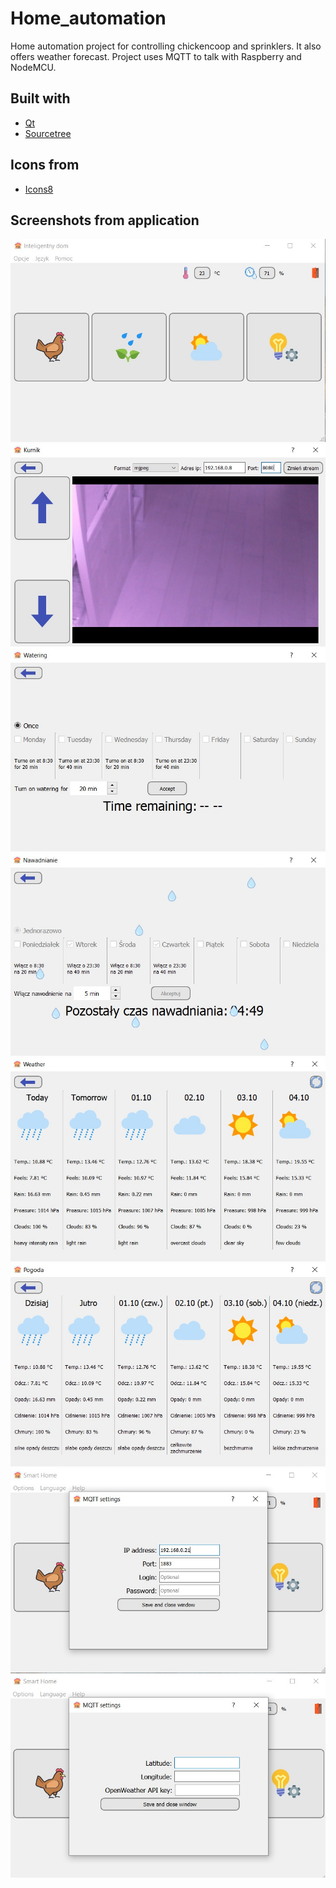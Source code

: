 # Home_automation
Home automation project for controlling chickencoop and sprinklers. It also offers weather forecast. Project uses MQTT to talk with Raspberry and NodeMCU.  
## Built with
- [Qt](https://www.qt.io/)
- [Sourcetree](https://www.sourcetreeapp.com/)
## Icons from  
- [Icons8](https://icons8.com/)
## Screenshots from application 
![](Screenshots/screen01.jpg)  
![](Screenshots/screen02.jpg)
![](Screenshots/screen03_en.jpg)  
![](Screenshots/screen04.jpg)
![](Screenshots/screen05_en.jpg)  
![](Screenshots/screen05.jpg)
![](Screenshots/screen06_en.jpg)  
![](Screenshots/screen07_en.jpg)